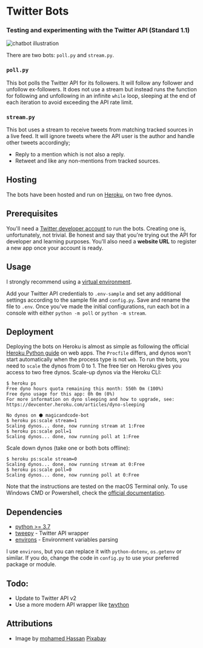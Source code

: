 # Twitter Bots
### Testing and experimenting with the Twitter API (Standard 1.1)
![chatbot illustration](/../master/twitter-bots.png?raw=true "chatbot repository decorative illustration")

There are two bots: `poll.py` and `stream.py`.
### `poll.py`
This bot polls the Twitter API for its followers. It will follow any follower and unfollow ex-followers.
It does not use a stream but instead runs the function for following and unfollowing in an infinite `while` loop, sleeping at the end of each iteration to avoid exceeding the API rate limit.

### `stream.py`
This bot uses a stream to receive tweets from matching tracked sources in a live feed. It will ignore tweets where the API user is the author and handle other tweets accordingly;
* Reply to a mention which is not also a reply.
* Retweet and like any non-mentions from tracked sources.

## Hosting
The bots have been hosted and run on [Heroku](https://heroku.com/), on two free dynos.

## Prerequisites
You'll need a [Twitter developer account](https://developer.twitter.com/en/apply-for-access) to run the bots. Creating one is, unfortunately, not trivial. Be honest and say that you're trying out the API for developer and learning purposes. You'll also need a **website URL** to register a new app once your account is ready.

## Usage
I strongly recommend using a [virtual environment](https://docs.python.org/3/tutorial/venv.html).

Add your Twitter API credentials to `.env-sample` and set any additional settings according to the sample file and `config.py`. Save and rename the file to `.env`.
Once you've made the initial configurations, run each bot in a console with either `python -m poll` or `python -m stream`.

## Deployment
Deploying the bots on Heroku is almost as simple as following the official [Heroku Python guide](https://devcenter.heroku.com/articles/getting-started-with-python) on web apps.
The `Procfile` differs, and dynos won't start automatically when the process type is not `web`.
To run the bots, you need to `scale` the dynos from 0 to 1. The free tier on Heroku gives you access to two free dynos.
Scale-up dynos via the Heroku CLI:
```
$ heroku ps
Free dyno hours quota remaining this month: 550h 0m (100%)
Free dyno usage for this app: 0h 0m (0%)
For more information on dyno sleeping and how to upgrade, see:
https://devcenter.heroku.com/articles/dyno-sleeping

No dynos on ⬢ magicandcode-bot
$ heroku ps:scale stream=1
Scaling dynos... done, now running stream at 1:Free
$ heroku ps:scale poll=1
Scaling dynos... done, now running poll at 1:Free
```

Scale down dynos (take one or both bots offline):
```
$ heroku ps:scale stream=0
Scaling dynos... done, now running stream at 0:Free
$ heroku ps:scale poll=0
Scaling dynos... done, now running poll at 0:Free
```

Note that the instructions are tested on the macOS Terminal only. To use Windows CMD or Powershell, check the [official documentation](https://devcenter.heroku.com/articles/getting-started-with-python).

## Dependencies
* [python >= 3.7](https://www.python.org/downloads/)
* [tweepy](http://www.tweepy.org/) - Twitter API wrapper
* [environs](https://pypi.org/project/environs/) - Environment variables parsing

I use `environs`, but you can replace it with `python-dotenv`, `os.getenv` or similar. If you do, change the code in `config.py` to use your preferred package or module.

## Todo:
* Update to Twitter API v2
* Use a more modern API wrapper like [twython](https://pypi.org/project/twython/)

## Attributions
* Image by [mohamed Hassan](https://pixabay.com/users/mohamed_hassan-5229782/?utm_source=link-attribution&amp;utm_medium=referral&amp;utm_campaign=image&amp;utm_content=3589528) [Pixabay](https://pixabay.com/?utm_source=link-attribution&amp;utm_medium=referral&amp;utm_campaign=image&amp;utm_content=3589528)
